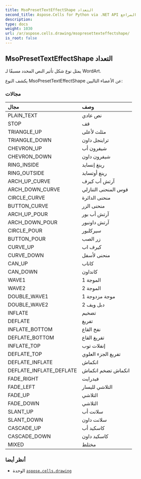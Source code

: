 ```yaml
---
title: MsoPresetTextEffectShape التعداد
second_title: Aspose.Cells for Python via .NET API المراجع
description:
type: docs
weight: 1030
url: /ar/aspose.cells.drawing/msopresettexteffectshape/
is_root: false
---
```

##  MsoPresetTextEffectShape التعداد
يمثل نوع شكل تأثير النص المحدد مسبقًا لـ WordArt.



يكشف النوع MsoPresetTextEffectShape عن الأعضاء التاليين:

###  مجالات
| مجال| وصف|
| :- | :- |
| PLAIN_TEXT | نص عادي|
| STOP | قف|
| TRIANGLE_UP | مثلث لأعلى|
| TRIANGLE_DOWN | تراينجل داون|
| CHEVRON_UP | شيفرون أب|
| CHEVRON_DOWN | شيفرون داون|
| RING_INSIDE | رينغ إنسايد|
| RING_OUTSIDE | رينغ أوتسايد|
| ARCH_UP_CURVE | آرتش أب كيرف|
| ARCH_DOWN_CURVE | قوس المنحنى التنازلي|
| CIRCLE_CURVE | منحنى الدائرة|
| BUTTON_CURVE | منحنى الزر|
| ARCH_UP_POUR | آرتش أب بور|
| ARCH_DOWN_POUR | آرتش داونبور|
| CIRCLE_POUR | سيركلبور|
| BUTTON_POUR | زر الصب|
| CURVE_UP | كيرف اب|
| CURVE_DOWN | منحنى لأسفل|
| CAN_UP | كاناب|
| CAN_DOWN | كانداون|
| WAVE1 | الموجة 1|
| WAVE2 | الموجة 2|
| DOUBLE_WAVE1 | موجة مزدوجة 1|
| DOUBLE_WAVE2 | دبل ويف 2|
| INFLATE | تضخيم|
| DEFLATE | تفريغ|
| INFLATE_BOTTOM | نفخ القاع|
| DEFLATE_BOTTOM | تفريغ القاع|
| INFLATE_TOP | إنفلات توب|
| DEFLATE_TOP | تفريغ الجزء العلوي|
| DEFLATE_INFLATE |انكماش|
| DEFLATE_INFLATE_DEFLATE | انكماش تضخم انكماش|
| FADE_RIGHT | فيدرايت|
| FADE_LEFT | التلاشي لليسار|
| FADE_UP | التلاشي|
| FADE_DOWN | التلاشي|
| SLANT_UP | سلانت أب|
| SLANT_DOWN | سلانت داون|
| CASCADE_UP | كاسكيد أب|
| CASCADE_DOWN | كاسكيد داون|
| MIXED | مختلط|



###  أنظر أيضا
* الوحدة [`aspose.cells.drawing`](..)
